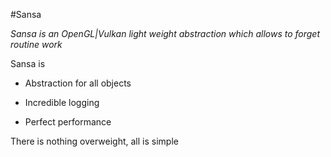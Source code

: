  #Sansa

_*Sansa is an OpenGL|Vulkan light weight abstraction which allows to forget routine work*_

[]()

Sansa is

- Abstraction for all objects

- Incredible logging

- Perfect performance

There is nothing overweight, all is simple

